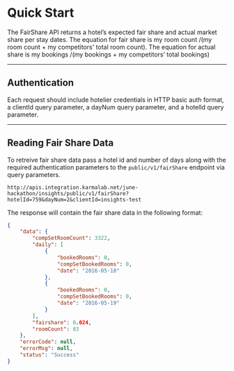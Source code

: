 # Quick Start

The FairShare API returns a hotel’s expected fair share and actual market share per stay dates. 
The equation for fair share is my room count /(my room count + my competitors' total room count). 
The equation for actual share is my bookings /(my bookings + my competitors’ total bookings)

----

## Authentication
Each request should include hotelier credentials in HTTP basic auth format, a clientId query parameter, a dayNum query parameter, and a hotelId query parameter.

----

## Reading Fair Share Data

To retreive fair share data pass a hotel id and number of days along with the required authentication parameters to the ```public/v1/fairShare``` endpoint via query parameters.  

```
http://apis.integration.karmalab.net/june-hackathon/insights/public/v1/fairShare?hotelId=759&dayNum=2&clientId=insights-test
```

The response will contain the fair share data in the following format: 

```JSON
{
    "data": {
        "compSetRoomCount": 3322,
        "daily": [
            {
                "bookedRooms": 0,
                "compSetBookedRooms": 0,
                "date": "2016-05-18"
            },
            {
                "bookedRooms": 0,
                "compSetBookedRooms": 0,
                "date": "2016-05-19"
            }
        ],
        "fairshare": 0.024,
        "roomCount": 83
    },
    "errorCode": null,
    "errorMsg": null,
    "status": "Success"
}
```